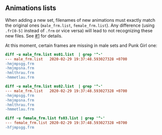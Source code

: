 ## Animations lists

When adding a new set, filenames of new animations must exactly match the original ones (`male_frm.list`, `female_frm.list`). Any difference (using `.fr[0-5]` instead of `.frm` or vice versa) will lead to not recognizing these new files. See [#1](https://github.com/BGforgeNet/Fallout2_Hero_Appearance/issues/1) for details.

At this moment, certain frames are missing in male sets and Punk Girl one:

```diff
diff -u male_frm.list ms01.list  | grep '^-'
--- male_frm.list	2020-02-29 19:37:48.593027328 +0700
-hmjmpsgg.frm
-hmjmpsna.frm
-hmlthrau.frm
-hmmetlau.frm

diff -u male_frm.list ms02.list  | grep '^-'
--- male_frm.list	2020-02-29 19:37:48.593027328 +0700
-hmjmpsgg.frm
-hmjmpsna.frm
-hmlthrau.frm
-hmmetlau.frm

diff -u female_frm.list fs03.list | grep '^-'
--- female_frm.list	2020-02-29 19:37:48.593027328 +0700
-hfjmpsgg.frm
```
